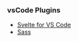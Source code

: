 ### vsCode Plugins

- [Svelte for VS Code](https://marketplace.visualstudio.com/items?itemName=svelte.svelte-vscode)
- [Sass](https://marketplace.visualstudio.com/items?itemName=Syler.sass-indented)
